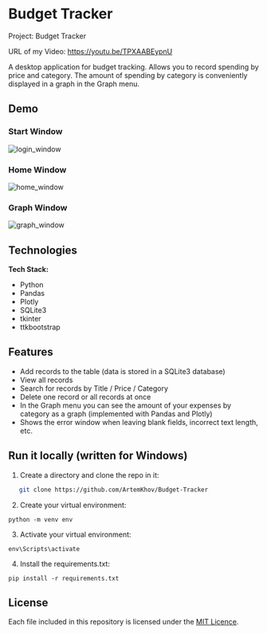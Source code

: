 # Budget Tracker

Project: Budget Tracker

URL of my Video: https://youtu.be/TPXAABEypnU

A desktop application for budget tracking. Allows you to record spending by price and category. The amount of spending by category is conveniently displayed in a graph in the Graph menu.

## Demo
### Start Window
![login_window](https://github.com/ArtemKhov/Budget-Tracker/assets/107346597/ebc86cb5-2a0b-4296-a87c-b8cb176fe0ca)

### Home Window
![home_window](https://github.com/ArtemKhov/Budget-Tracker/assets/107346597/2677a1a3-a757-4ce1-a6f7-42c7f161ecff)

### Graph Window
![graph_window](https://github.com/ArtemKhov/Budget-Tracker/assets/107346597/29cbaf03-af16-43fa-88df-44fd180f12be)

## Technologies

**Tech Stack:**

- Python
- Pandas
- Plotly
- SQLite3
- tkinter
- ttkbootstrap

## Features

- Add records to the table (data is stored in a SQLite3 database)
- View all records
- Search for records by Title / Price / Category
- Delete one record or all records at once
- In the Graph menu you can see the amount of your expenses by category as a graph (implemented with Pandas and Plotly)
- Shows the error window when leaving blank fields, incorrect text length, etc.

## Run it locally (written for Windows)
1) Create a directory and clone the repo in it:
```sh
   git clone https://github.com/ArtemKhov/Budget-Tracker
   ```
2) Create your virtual environment:
```
python -m venv env
```
3) Activate your virtual environment:
```
env\Scripts\activate
```
4) Install the requirements.txt:
```
pip install -r requirements.txt
```

## License

Each file included in this repository is licensed under the [MIT Licence](https://github.com/ArtemKhov/Budget-Tracker/blob/master/LICENSE).
